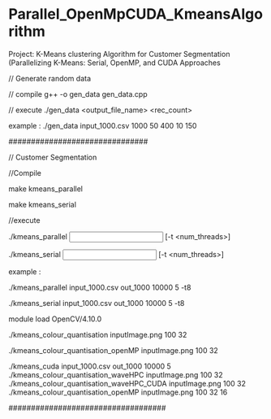 # Parallel_OpenMpCUDA_KmeansAlgorithm
Project: K-Means clustering Algorithm for Customer Segmentation (Parallelizing K-Means: Serial, OpenMP, and CUDA Approaches

// Generate random data 

// compile 
g++ -o gen_data gen_data.cpp

// execute 
./gen_data <output_file_name> <rec_count> <low rang1> <high range1> <low rang2> <high range2>

example : ./gen_data input_1000.csv 1000 50 400 10 150


###############################

// Customer Segmentation

//Compile 

make kmeans_parallel

make kmeans_serial

//execute 

./kmeans_parallel <Input Data Filename> <Output Filename> <Number of Iterations> <Number of Clusters> [-t <num_threads>]

./kmeans_serial <Input Data Filename> <Output Filename> <Number of Iterations> <Number of Clusters> [-t <num_threads>]

example : 

./kmeans_parallel input_1000.csv out_1000 10000 5 -t8

./kmeans_serial input_1000.csv out_1000 10000 5 -t8


module load OpenCV/4.10.0

./kmeans_colour_quantisation inputImage.png 100 32

./kmeans_colour_quantisation_openMP inputImage.png 100 32

./kmeans_cuda input_1000.csv out_1000 10000 5 
./kmeans_colour_quantisation_waveHPC inputImage.png 100 32
./kmeans_colour_quantisation_waveHPC_CUDA inputImage.png 100 32
./kmeans_colour_quantisation_openMP inputImage.png 100 32 16

###################################

